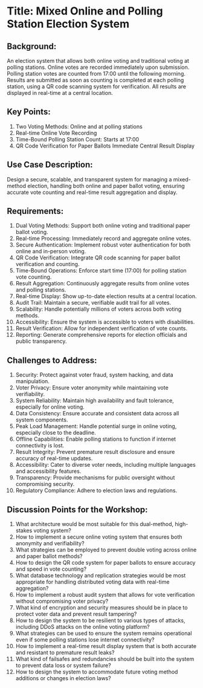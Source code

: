 # Title: Mixed Online and Polling Station Election System
## Background:
An election system that allows both online voting and traditional voting at polling stations. Online votes are recorded immediately upon submission. Polling station votes are counted from 17:00 until the following morning. Results are submitted as soon as counting is completed at each polling station, using a QR code scanning system for verification. All results are displayed in real-time at a central location.

## Key Points:

1. Two Voting Methods: Online and at polling stations
2. Real-time Online Vote Recording
3. Time-Bound Polling Station Count: Starts at 17:00
4. QR Code Verification for Paper Ballots
Immediate Central Result Display

## Use Case Description:
Design a secure, scalable, and transparent system for managing a mixed-method election, handling both online and paper ballot voting, ensuring accurate vote counting and real-time result aggregation and display.

## Requirements:

1. Dual Voting Methods: Support both online voting and traditional paper ballot voting.
2. Real-time Processing: Immediately record and aggregate online votes.
3. Secure Authentication: Implement robust voter authentication for both online and in-person voting.
4. QR Code Verification: Integrate QR code scanning for paper ballot verification and counting.
5. Time-Bound Operations: Enforce start time (17:00) for polling station vote counting.
6. Result Aggregation: Continuously aggregate results from online votes and polling stations.
7. Real-time Display: Show up-to-date election results at a central location.
8. Audit Trail: Maintain a secure, verifiable audit trail for all votes.
9. Scalability: Handle potentially millions of voters across both voting methods.
10. Accessibility: Ensure the system is accessible to voters with disabilities.
11. Result Verification: Allow for independent verification of vote counts.
12. Reporting: Generate comprehensive reports for election officials and public transparency.

## Challenges to Address:

1. Security: Protect against voter fraud, system hacking, and data manipulation.
2. Voter Privacy: Ensure voter anonymity while maintaining vote verifiability.
3. System Reliability: Maintain high availability and fault tolerance, especially for online voting.
4. Data Consistency: Ensure accurate and consistent data across all system components.
5. Peak Load Management: Handle potential surge in online voting, especially close to the deadline.
6. Offline Capabilities: Enable polling stations to function if internet connectivity is lost.
7. Result Integrity: Prevent premature result disclosure and ensure accuracy of real-time updates.
8. Accessibility: Cater to diverse voter needs, including multiple languages and accessibility features.
9. Transparency: Provide mechanisms for public oversight without compromising security.
10. Regulatory Compliance: Adhere to election laws and regulations.

## Discussion Points for the Workshop:

1. What architecture would be most suitable for this dual-method, high-stakes voting system?
2. How to implement a secure online voting system that ensures both anonymity and verifiability?
3. What strategies can be employed to prevent double voting across online and paper ballot methods?
4. How to design the QR code system for paper ballots to ensure accuracy and speed in vote counting?
5. What database technology and replication strategies would be most appropriate for handling distributed voting data with real-time aggregation?
6. How to implement a robust audit system that allows for vote verification without compromising voter privacy?
7. What kind of encryption and security measures should be in place to protect voter data and prevent result tampering?
8. How to design the system to be resilient to various types of attacks, including DDoS attacks on the online voting platform?
9. What strategies can be used to ensure the system remains operational even if some polling stations lose internet connectivity?
10. How to implement a real-time result display system that is both accurate and resistant to premature result leaks?
11. What kind of failsafes and redundancies should be built into the system to prevent data loss or system failure?
12. How to design the system to accommodate future voting method additions or changes in election laws?

